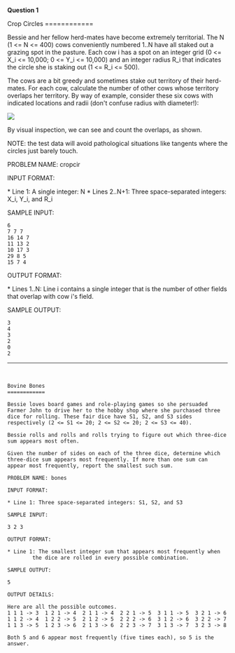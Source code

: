 **Question 1**

Crop Circles
\============

Bessie and her fellow herd-mates have become extremely territorial. The N (1 <= N <= 400) cows conveniently numbered 1..N have all staked out a grazing spot in the pasture. Each cow i has a spot on an integer grid (0 <= X_i <= 10,000; 0 <= Y_i <= 10,000) and an integer radius R_i that indicates the circle she is staking out (1 <= R_i <= 500).

The cows are a bit greedy and sometimes stake out territory of their herd-mates. For each cow, calculate the number of other cows whose territory overlaps her territory. By way of example, consider these six cows with indicated locations and radii (don't confuse radius with diameter!):

![](http://legendary.cdn.play8.io/learnpython/en/img/day12/d12-usaco-1.png)


By visual inspection, we can see and count the overlaps, as shown.

NOTE: the test data will avoid pathological situations like tangents
where the circles just barely touch.

PROBLEM NAME: cropcir

INPUT FORMAT:

\* Line 1: A single integer: N
\* Lines 2..N+1: Three space-separated integers: X_i, Y_i, and R_i

SAMPLE INPUT:

```
6
7 7 7
16 14 7
11 13 2
10 17 3
29 8 5
15 7 4
```

OUTPUT FORMAT:

\* Lines 1..N: Line i contains a single integer that is the number of
        other fields that overlap with cow i's field.

SAMPLE OUTPUT:
```
3
4
3
2
0
2
```


---

<br>



```
Bovine Bones
============

Bessie loves board games and role-playing games so she persuaded
Farmer John to drive her to the hobby shop where she purchased three
dice for rolling. These fair dice have S1, S2, and S3 sides
respectively (2 <= S1 <= 20; 2 <= S2 <= 20; 2 <= S3 <= 40).

Bessie rolls and rolls and rolls trying to figure out which three-dice
sum appears most often.

Given the number of sides on each of the three dice, determine which
three-dice sum appears most frequently. If more than one sum can
appear most frequently, report the smallest such sum.

PROBLEM NAME: bones

INPUT FORMAT:

* Line 1: Three space-separated integers: S1, S2, and S3

SAMPLE INPUT:

3 2 3

OUTPUT FORMAT:

* Line 1: The smallest integer sum that appears most frequently when
        the dice are rolled in every possible combination.

SAMPLE OUTPUT:

5

OUTPUT DETAILS:

Here are all the possible outcomes.
1 1 1 -> 3  1 2 1 -> 4  2 1 1 -> 4  2 2 1 -> 5  3 1 1 -> 5  3 2 1 -> 6
1 1 2 -> 4  1 2 2 -> 5  2 1 2 -> 5  2 2 2 -> 6  3 1 2 -> 6  3 2 2 -> 7
1 1 3 -> 5  1 2 3 -> 6  2 1 3 -> 6  2 2 3 -> 7  3 1 3 -> 7  3 2 3 -> 8

Both 5 and 6 appear most frequently (five times each), so 5 is the answer.
```



